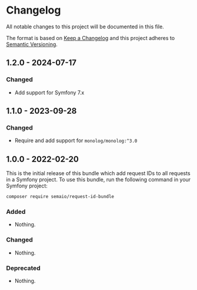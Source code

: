 # Changelog

All notable changes to this project will be documented in this file.

The format is based on [Keep a Changelog](http://keepachangelog.com/en/1.0.0/) and this project adheres
to [Semantic Versioning](http://semver.org/spec/v2.0.0.html).

## 1.2.0 - 2024-07-17

### Changed

- Add support for Symfony 7.x

## 1.1.0 - 2023-09-28

### Changed

- Require and add support for `monolog/monolog:^3.0`

## 1.0.0 - 2022-02-20

This is the initial release of this bundle which add request IDs to all requests in a Symfony project. To use this
bundle, run the following command in your Symfony project:

``` bash
composer require semaio/request-id-bundle
```

### Added

- Nothing.

### Changed

- Nothing.

### Deprecated

- Nothing.
